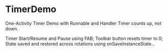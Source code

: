 # TimerDemo
One-Activity Timer Demo with Runnable and Handler
Timer counts up, not down.

Timer Start/Resume and Pause using FAB; Toolbar button resets timer to 0; State saved and restored across rotations using onSaveInstanceState...
